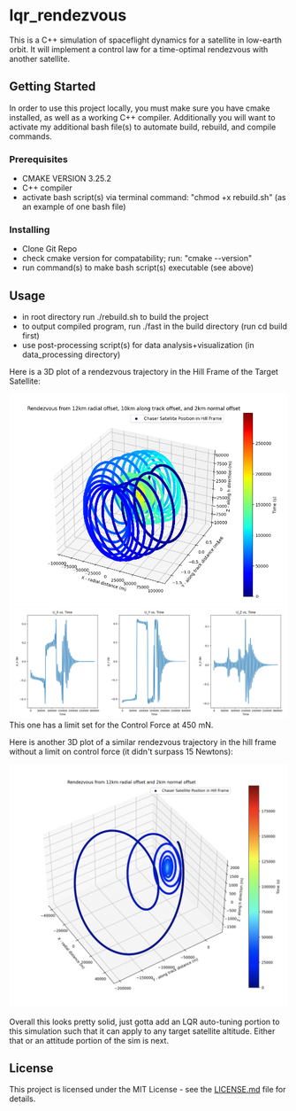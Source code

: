 # lqr_rendezvous

This is a C++ simulation of spaceflight dynamics for a satellite in low-earth orbit.
It will implement a control law for a time-optimal rendezvous with another satellite.

## Getting Started

In order to use this project locally, you must make sure you have cmake installed, as well as a working C++ compiler.
Additionally you will want to activate my additional bash file(s) to automate build, rebuild, and compile commands.

### Prerequisites

- CMAKE VERSION 3.25.2
- C++ compiler
- activate bash script(s) via terminal command: "chmod +x rebuild.sh" (as an example of one bash file)

### Installing

- Clone Git Repo
- check cmake version for compatability; run: "cmake --version"
- run command(s) to make bash script(s) executable (see above)

## Usage

- in root directory run ./rebuild.sh to build the project
- to output compiled program, run ./fast in the build directory (run cd build first)
- use post-processing script(s) for data analysis+visualization (in data_processing directory)

Here is a 3D plot of a rendezvous trajectory in the Hill Frame of the Target Satellite:

![Alt Text](./cool_plots/rendezvous_3d_450mN.png)
![Alt Text](./cool_plots/control_signal_450mN.png)
This one has a limit set for the Control Force at 450 mN.

Here is another 3D plot of a similar rendezvous trajectory in the hill frame without a limit on control force (it didn't surpass 15 Newtons):

![Alt Text](./cool_plots/spiral_rendezvous.png)


Overall this looks pretty solid, just gotta add an LQR auto-tuning portion to this simulation such that it can apply to any target satellite altitude. Either that or an attitude portion of the sim is next.

## License

This project is licensed under the MIT License - see the [LICENSE.md](LICENSE.md) file for details.
